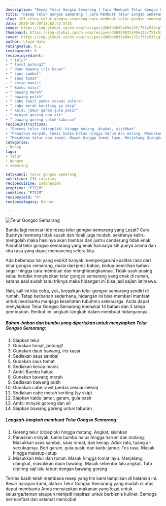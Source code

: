 ```yaml
---
description: "Resep Telur Gongso Semarang | Cara Membuat Telur Gongso Semarang Yang Lezat"
title: "Resep Telur Gongso Semarang | Cara Membuat Telur Gongso Semarang Yang Lezat"
slug: 103-resep-telur-gongso-semarang-cara-membuat-telur-gongso-semarang-yang-lezat
date: 2020-10-20T18:02:43.573Z
image: https://img-global.cpcdn.com/recipes/d8b9b9037a99e135/751x532cq70/telur-gongso-semarang-foto-resep-utama.jpg
thumbnail: https://img-global.cpcdn.com/recipes/d8b9b9037a99e135/751x532cq70/telur-gongso-semarang-foto-resep-utama.jpg
cover: https://img-global.cpcdn.com/recipes/d8b9b9037a99e135/751x532cq70/telur-gongso-semarang-foto-resep-utama.jpg
author: Lloyd Hale
ratingvalue: 4.1
reviewcount: 8
recipeingredient:
- " telur"
- " tomat potong2"
- " daun bawang iris kasar"
- " saus sambal"
- " saus tomat"
- " kecap manis"
- " Bumbu halus"
- " bawang merah"
- " bawang putih"
- " cabe rawit pedas sesuai selera"
- " cabe merah keriting sy skip"
- " kaldu jamur garam gula pasir"
- " minyak goreng dan air"
- " bawang goreng untuk taburan"
recipeinstructions:
- "Goreng telur (diceplok) hingga matang. Angkat, sisihkan"
- "Panaskan minyak, tumis bumbu halus hingga harum dan matang. Masukkan saus sambal, saus tomat, dan kecap. Aduk rata, tuang air secukupnya. Beri garam, gula pasir, dan kaldu jamur. Tes rasa. Masak hingga meletup-letup"
- "Masukkan telur dan tomat. Masak hingga tomat layu. Menjelang diangkat, masukkan daun bawang. Masak sebentar lalu angkat. Tata dipiring saji lalu taburi dengan bawang goreng"
categories:
- Resep
tags:
- telur
- gongso
- semarang

katakunci: telur gongso semarang 
nutrition: 235 calories
recipecuisine: Indonesian
preptime: "PT22M"
cooktime: "PT32M"
recipeyield: "4"
recipecategory: Dinner

---
```



![Telur Gongso Semarang](https://img-global.cpcdn.com/recipes/d8b9b9037a99e135/751x532cq70/telur-gongso-semarang-foto-resep-utama.jpg)

Bunda lagi mencari ide resep telur gongso semarang yang Lezat? Cara Buatnya memang tidak susah dan tidak juga mudah. sekiranya keliru mengolah maka hasilnya akan hambar dan justru cenderung tidak enak. Padahal telur gongso semarang yang enak harusnya sih punya aroma dan cita rasa yang dapat memancing selera kita.



Ada beberapa hal yang sedikit banyak mempengaruhi kualitas rasa dari telur gongso semarang, mulai dari jenis bahan, kedua pemilihan bahan segar hingga cara membuat dan menghidangkannya. Tidak usah pusing kalau hendak menyiapkan telur gongso semarang yang enak di rumah, karena asal sudah tahu triknya maka hidangan ini bisa jadi sajian istimewa.


Nah, kali ini kita coba, yuk, kreasikan telur gongso semarang sendiri di rumah. Tetap berbahan sederhana, hidangan ini bisa memberi manfaat untuk membantu menjaga kesehatan tubuhmu sekeluarga. Anda dapat menyiapkan Telur Gongso Semarang memakai 14 bahan dan 3 tahap pembuatan. Berikut ini langkah-langkah dalam membuat hidangannya.

<!--inarticleads1-->

##### Bahan-bahan dan bumbu yang diperlukan untuk menyiapkan Telur Gongso Semarang:

1. Siapkan  telur
1. Gunakan  tomat, potong2
1. Gunakan  daun bawang, iris kasar
1. Sediakan  saus sambal
1. Gunakan  saus tomat
1. Sediakan  kecap manis
1. Ambil  Bumbu halus:
1. Gunakan  bawang merah
1. Sediakan  bawang putih
1. Gunakan  cabe rawit (pedas sesuai selera)
1. Sediakan  cabe merah keriting (sy skip)
1. Siapkan  kaldu jamur, garam, gula pasir
1. Ambil  minyak goreng dan air
1. Siapkan  bawang goreng untuk taburan




<!--inarticleads2-->

##### Langkah-langkah membuat Telur Gongso Semarang:

1. Goreng telur (diceplok) hingga matang. Angkat, sisihkan
1. Panaskan minyak, tumis bumbu halus hingga harum dan matang. Masukkan saus sambal, saus tomat, dan kecap. Aduk rata, tuang air secukupnya. Beri garam, gula pasir, dan kaldu jamur. Tes rasa. Masak hingga meletup-letup
1. Masukkan telur dan tomat. Masak hingga tomat layu. Menjelang diangkat, masukkan daun bawang. Masak sebentar lalu angkat. Tata dipiring saji lalu taburi dengan bawang goreng




Terima kasih telah membaca resep yang tim kami tampilkan di halaman ini. Besar harapan kami, olahan Telur Gongso Semarang yang mudah di atas dapat membantu Anda menyiapkan makanan yang lezat untuk keluarga/teman ataupun menjadi inspirasi untuk berbisnis kuliner. Semoga bermanfaat dan selamat mencoba!
